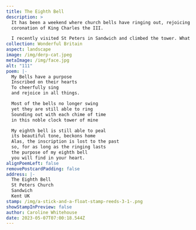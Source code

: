 ```yaml
---
title: The Eighth Bell
description: >
  It has been a weekend where church bells have ringing out, rejoicing in the
  coronation of King Charles the III.

  I recently visited St Peters in Sandwich and climbed the tower. What a Gem to visit. Here I learnt the bells had inscriptions on them, giving the bells a purpose to ring out. How cool is that?
collection: Wonderful Britain
aspect: landscape
image: /img/derp-cat.jpeg
metaImage: /img/face.jpg
alt: "111"
poem: |-
  My Bells have a purpose
  Inscribed on their hearts
  To cheerfully sing
  and rejoice in all things.

  Most of the bells no longer swing
  yet they are still able to ring
  Sounding out with each chime of time 
  in this noble clock tower of mine

  My eighth bell is still able to peal
  its beautiful tone, beckons home
  Alas, the inscription is lost to the past
  so, for as long as the ringing lasts
  the purpose of my eighth bell 
  you will find in your heart.
alignPoemLeft: false
removePostcardPadding: false
address: |-
  The Eighth Bell
  St Peters Church
  Sandwich
  Kent UK
stamp: /img/a-stick-and-a-float-stamp-reeds-3-1-.png
showStampInPreview: false
author: Caroline Whitehouse
date: 2023-05-07T07:00:18.544Z
---
```

